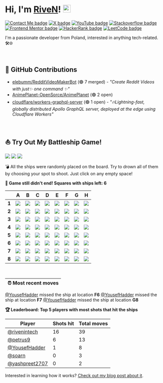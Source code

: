 # Hi, I'm [RiveN](https://github.com/rivenintech)! <img alt="waving gif" src="assets/waving.gif" width="25">

[![Contact Me badge](https://img.shields.io/badge/-Contact%20Me-000000?style=flat-square&labelColor=000000&logo=data:image/svg%2bxml;base64,PHN2ZyB4bWxucz0iaHR0cDovL3d3dy53My5vcmcvMjAwMC9zdmciIHdpZHRoPSIxZW0iIGhlaWdodD0iMWVtIiB2aWV3Qm94PSIwIDAgMjQgMjQiPjxwYXRoIGZpbGw9IndoaXRlIiBkPSJNNCAyMHEtLjgyNSAwLTEuNDEyLS41ODdUMiAxOFY2cTAtLjgyNS41ODgtMS40MTJUNCA0aDE2cS44MjUgMCAxLjQxMy41ODhUMjIgNnYxMnEwIC44MjUtLjU4NyAxLjQxM1QyMCAyMHptOC03bDgtNVY2bC04IDVsLTgtNXYyeiIvPjwvc3ZnPg==)](https://rivenintech.com/#contact)
[![X badge](https://img.shields.io/badge/-Twitter-000000?style=flat-square&labelColor=000000&logo=x&logoColor=white)](https://x.com/rivenintech)
[![YouTube badge](https://img.shields.io/badge/-YouTube-FF0000?style=flat-square&labelColor=FF0000&logo=youtube&logoColor=white)](https://youtube.com/@rivenintech)
[![Stackoverflow badge](https://img.shields.io/badge/-StackOverflow-f48225?style=flat-square&labelColor=f48225&logo=stackoverflow&logoColor=white)](https://stackoverflow.com/users/14048071)
[![Frontend Mentor badge](https://img.shields.io/badge/-Frontend%20Mentor-3F54A3?style=flat-square&labelColor=3F54A3&logo=frontendmentor&logoColor=white)](https://www.frontendmentor.io/profile/rivenintech)
[![HackerRank badge](https://img.shields.io/badge/-HackerRank-21b857?style=flat-square&labelColor=21b857&logo=hackerrank&logoColor=white)](https://www.hackerrank.com/rivenintech)
[![LeetCode badge](https://img.shields.io/badge/-LeetCode-F79E1B?style=flat-square&labelColor=F79E1B&logo=leetcode&logoColor=white)](https://leetcode.com/u/rivenintech/)

I'm a passionate developer from Poland, interested in anything tech-related. 🛠️🌐

<br>

## 🚀 GitHub Contributions

- [elebumm/RedditVideoMakerBot](https://github.com/elebumm/RedditVideoMakerBot/pulls/rivenintech) (🟣 7 merged) - *"Create Reddit Videos with just✨ one command ✨"*
- [AnimePlanet-OpenSorce/AnimePlanet](https://github.com/AnimePlanet-OpenSorce/AnimePlanet/pulls/rivenintech) (🟢 2 open)
- [cloudflare/workers-graphql-server](https://github.com/cloudflare/workers-graphql-server/pulls/rivenintech) (🟢 1 open) - *"🔥Lightning-fast, globally distributed Apollo GraphQL server, deployed at the edge using Cloudflare Workers"*

<br>

## ⛵ Try Out My Battleship Game!
![](https://img.shields.io/badge/Total%20moves-67-blue)
![](https://img.shields.io/badge/Finished%20games-1-brightgreen)
![](https://img.shields.io/badge/Total%20players-7-orange)

💣 All the ships were randomly placed on the board. Try to drown all of them by choosing your spot to shoot. Just click on any empty space!

**:dart: Game still didn't end! Squares with ships left: 6**

|       | A  | B  | C  | D  | E  | F  | G  | H  |
|-------|----|----|----|----|----|----|----|----|
| **1** |[![](https://raw.githubusercontent.com/rivenintech/rivenintech/main/assets/blank.png)](https://github.com/rivenintech/rivenintech/issues/new?title=battleship%7Cshoot%7C0&body=Just+push+%27Submit+new+issue%27+without+editing+the+title.+The+README+will+be+updated+after+approximately+30+seconds.)|[![](https://raw.githubusercontent.com/rivenintech/rivenintech/main/assets/blank.png)](https://github.com/rivenintech/rivenintech/issues/new?title=battleship%7Cshoot%7C1&body=Just+push+%27Submit+new+issue%27+without+editing+the+title.+The+README+will+be+updated+after+approximately+30+seconds.)|[![](https://raw.githubusercontent.com/rivenintech/rivenintech/main/assets/blank.png)](https://github.com/rivenintech/rivenintech/issues/new?title=battleship%7Cshoot%7C2&body=Just+push+%27Submit+new+issue%27+without+editing+the+title.+The+README+will+be+updated+after+approximately+30+seconds.)|[![](https://raw.githubusercontent.com/rivenintech/rivenintech/main/assets/blank.png)](https://github.com/rivenintech/rivenintech/issues/new?title=battleship%7Cshoot%7C3&body=Just+push+%27Submit+new+issue%27+without+editing+the+title.+The+README+will+be+updated+after+approximately+30+seconds.)|[![](https://raw.githubusercontent.com/rivenintech/rivenintech/main/assets/blank.png)](https://github.com/rivenintech/rivenintech/issues/new?title=battleship%7Cshoot%7C4&body=Just+push+%27Submit+new+issue%27+without+editing+the+title.+The+README+will+be+updated+after+approximately+30+seconds.)|![](https://raw.githubusercontent.com/rivenintech/rivenintech/main/assets/hit_mark.png)|[![](https://raw.githubusercontent.com/rivenintech/rivenintech/main/assets/blank.png)](https://github.com/rivenintech/rivenintech/issues/new?title=battleship%7Cshoot%7C6&body=Just+push+%27Submit+new+issue%27+without+editing+the+title.+The+README+will+be+updated+after+approximately+30+seconds.)|[![](https://raw.githubusercontent.com/rivenintech/rivenintech/main/assets/blank.png)](https://github.com/rivenintech/rivenintech/issues/new?title=battleship%7Cshoot%7C7&body=Just+push+%27Submit+new+issue%27+without+editing+the+title.+The+README+will+be+updated+after+approximately+30+seconds.)|
| **2** |[![](https://raw.githubusercontent.com/rivenintech/rivenintech/main/assets/blank.png)](https://github.com/rivenintech/rivenintech/issues/new?title=battleship%7Cshoot%7C9&body=Just+push+%27Submit+new+issue%27+without+editing+the+title.+The+README+will+be+updated+after+approximately+30+seconds.)|![](https://raw.githubusercontent.com/rivenintech/rivenintech/main/assets/miss_mark.png)|![](https://raw.githubusercontent.com/rivenintech/rivenintech/main/assets/miss_mark.png)|[![](https://raw.githubusercontent.com/rivenintech/rivenintech/main/assets/blank.png)](https://github.com/rivenintech/rivenintech/issues/new?title=battleship%7Cshoot%7C12&body=Just+push+%27Submit+new+issue%27+without+editing+the+title.+The+README+will+be+updated+after+approximately+30+seconds.)|[![](https://raw.githubusercontent.com/rivenintech/rivenintech/main/assets/blank.png)](https://github.com/rivenintech/rivenintech/issues/new?title=battleship%7Cshoot%7C13&body=Just+push+%27Submit+new+issue%27+without+editing+the+title.+The+README+will+be+updated+after+approximately+30+seconds.)|![](https://raw.githubusercontent.com/rivenintech/rivenintech/main/assets/hit_mark.png)|[![](https://raw.githubusercontent.com/rivenintech/rivenintech/main/assets/blank.png)](https://github.com/rivenintech/rivenintech/issues/new?title=battleship%7Cshoot%7C15&body=Just+push+%27Submit+new+issue%27+without+editing+the+title.+The+README+will+be+updated+after+approximately+30+seconds.)|[![](https://raw.githubusercontent.com/rivenintech/rivenintech/main/assets/blank.png)](https://github.com/rivenintech/rivenintech/issues/new?title=battleship%7Cshoot%7C16&body=Just+push+%27Submit+new+issue%27+without+editing+the+title.+The+README+will+be+updated+after+approximately+30+seconds.)|
| **3** |[![](https://raw.githubusercontent.com/rivenintech/rivenintech/main/assets/blank.png)](https://github.com/rivenintech/rivenintech/issues/new?title=battleship%7Cshoot%7C18&body=Just+push+%27Submit+new+issue%27+without+editing+the+title.+The+README+will+be+updated+after+approximately+30+seconds.)|![](https://raw.githubusercontent.com/rivenintech/rivenintech/main/assets/hit_mark.png)|[![](https://raw.githubusercontent.com/rivenintech/rivenintech/main/assets/blank.png)](https://github.com/rivenintech/rivenintech/issues/new?title=battleship%7Cshoot%7C20&body=Just+push+%27Submit+new+issue%27+without+editing+the+title.+The+README+will+be+updated+after+approximately+30+seconds.)|[![](https://raw.githubusercontent.com/rivenintech/rivenintech/main/assets/blank.png)](https://github.com/rivenintech/rivenintech/issues/new?title=battleship%7Cshoot%7C21&body=Just+push+%27Submit+new+issue%27+without+editing+the+title.+The+README+will+be+updated+after+approximately+30+seconds.)|![](https://raw.githubusercontent.com/rivenintech/rivenintech/main/assets/miss_mark.png)|![](https://raw.githubusercontent.com/rivenintech/rivenintech/main/assets/hit_mark.png)|![](https://raw.githubusercontent.com/rivenintech/rivenintech/main/assets/miss_mark.png)|[![](https://raw.githubusercontent.com/rivenintech/rivenintech/main/assets/blank.png)](https://github.com/rivenintech/rivenintech/issues/new?title=battleship%7Cshoot%7C25&body=Just+push+%27Submit+new+issue%27+without+editing+the+title.+The+README+will+be+updated+after+approximately+30+seconds.)|
| **4** |[![](https://raw.githubusercontent.com/rivenintech/rivenintech/main/assets/blank.png)](https://github.com/rivenintech/rivenintech/issues/new?title=battleship%7Cshoot%7C27&body=Just+push+%27Submit+new+issue%27+without+editing+the+title.+The+README+will+be+updated+after+approximately+30+seconds.)|![](https://raw.githubusercontent.com/rivenintech/rivenintech/main/assets/hit_mark.png)|[![](https://raw.githubusercontent.com/rivenintech/rivenintech/main/assets/blank.png)](https://github.com/rivenintech/rivenintech/issues/new?title=battleship%7Cshoot%7C29&body=Just+push+%27Submit+new+issue%27+without+editing+the+title.+The+README+will+be+updated+after+approximately+30+seconds.)|![](https://raw.githubusercontent.com/rivenintech/rivenintech/main/assets/miss_mark.png)|![](https://raw.githubusercontent.com/rivenintech/rivenintech/main/assets/miss_mark.png)|![](https://raw.githubusercontent.com/rivenintech/rivenintech/main/assets/hit_mark.png)|![](https://raw.githubusercontent.com/rivenintech/rivenintech/main/assets/miss_mark.png)|[![](https://raw.githubusercontent.com/rivenintech/rivenintech/main/assets/blank.png)](https://github.com/rivenintech/rivenintech/issues/new?title=battleship%7Cshoot%7C34&body=Just+push+%27Submit+new+issue%27+without+editing+the+title.+The+README+will+be+updated+after+approximately+30+seconds.)|
| **5** |[![](https://raw.githubusercontent.com/rivenintech/rivenintech/main/assets/blank.png)](https://github.com/rivenintech/rivenintech/issues/new?title=battleship%7Cshoot%7C36&body=Just+push+%27Submit+new+issue%27+without+editing+the+title.+The+README+will+be+updated+after+approximately+30+seconds.)|![](https://raw.githubusercontent.com/rivenintech/rivenintech/main/assets/hit_mark.png)|![](https://raw.githubusercontent.com/rivenintech/rivenintech/main/assets/miss_mark.png)|![](https://raw.githubusercontent.com/rivenintech/rivenintech/main/assets/miss_mark.png)|[![](https://raw.githubusercontent.com/rivenintech/rivenintech/main/assets/blank.png)](https://github.com/rivenintech/rivenintech/issues/new?title=battleship%7Cshoot%7C40&body=Just+push+%27Submit+new+issue%27+without+editing+the+title.+The+README+will+be+updated+after+approximately+30+seconds.)|![](https://raw.githubusercontent.com/rivenintech/rivenintech/main/assets/miss_mark.png)|![](https://raw.githubusercontent.com/rivenintech/rivenintech/main/assets/hit_mark.png)|![](https://raw.githubusercontent.com/rivenintech/rivenintech/main/assets/miss_mark.png)|
| **6** |![](https://raw.githubusercontent.com/rivenintech/rivenintech/main/assets/miss_mark.png)|![](https://raw.githubusercontent.com/rivenintech/rivenintech/main/assets/miss_mark.png)|[![](https://raw.githubusercontent.com/rivenintech/rivenintech/main/assets/blank.png)](https://github.com/rivenintech/rivenintech/issues/new?title=battleship%7Cshoot%7C47&body=Just+push+%27Submit+new+issue%27+without+editing+the+title.+The+README+will+be+updated+after+approximately+30+seconds.)|![](https://raw.githubusercontent.com/rivenintech/rivenintech/main/assets/miss_mark.png)|![](https://raw.githubusercontent.com/rivenintech/rivenintech/main/assets/miss_mark.png)|![](https://raw.githubusercontent.com/rivenintech/rivenintech/main/assets/miss_mark.png)|![](https://raw.githubusercontent.com/rivenintech/rivenintech/main/assets/hit_mark.png)|![](https://raw.githubusercontent.com/rivenintech/rivenintech/main/assets/miss_mark.png)|
| **7** |[![](https://raw.githubusercontent.com/rivenintech/rivenintech/main/assets/blank.png)](https://github.com/rivenintech/rivenintech/issues/new?title=battleship%7Cshoot%7C54&body=Just+push+%27Submit+new+issue%27+without+editing+the+title.+The+README+will+be+updated+after+approximately+30+seconds.)|![](https://raw.githubusercontent.com/rivenintech/rivenintech/main/assets/miss_mark.png)|[![](https://raw.githubusercontent.com/rivenintech/rivenintech/main/assets/blank.png)](https://github.com/rivenintech/rivenintech/issues/new?title=battleship%7Cshoot%7C56&body=Just+push+%27Submit+new+issue%27+without+editing+the+title.+The+README+will+be+updated+after+approximately+30+seconds.)|[![](https://raw.githubusercontent.com/rivenintech/rivenintech/main/assets/blank.png)](https://github.com/rivenintech/rivenintech/issues/new?title=battleship%7Cshoot%7C57&body=Just+push+%27Submit+new+issue%27+without+editing+the+title.+The+README+will+be+updated+after+approximately+30+seconds.)|![](https://raw.githubusercontent.com/rivenintech/rivenintech/main/assets/miss_mark.png)|![](https://raw.githubusercontent.com/rivenintech/rivenintech/main/assets/miss_mark.png)|![](https://raw.githubusercontent.com/rivenintech/rivenintech/main/assets/miss_mark.png)|[![](https://raw.githubusercontent.com/rivenintech/rivenintech/main/assets/blank.png)](https://github.com/rivenintech/rivenintech/issues/new?title=battleship%7Cshoot%7C61&body=Just+push+%27Submit+new+issue%27+without+editing+the+title.+The+README+will+be+updated+after+approximately+30+seconds.)|
| **8** |![](https://raw.githubusercontent.com/rivenintech/rivenintech/main/assets/miss_mark.png)|[![](https://raw.githubusercontent.com/rivenintech/rivenintech/main/assets/blank.png)](https://github.com/rivenintech/rivenintech/issues/new?title=battleship%7Cshoot%7C64&body=Just+push+%27Submit+new+issue%27+without+editing+the+title.+The+README+will+be+updated+after+approximately+30+seconds.)|[![](https://raw.githubusercontent.com/rivenintech/rivenintech/main/assets/blank.png)](https://github.com/rivenintech/rivenintech/issues/new?title=battleship%7Cshoot%7C65&body=Just+push+%27Submit+new+issue%27+without+editing+the+title.+The+README+will+be+updated+after+approximately+30+seconds.)|![](https://raw.githubusercontent.com/rivenintech/rivenintech/main/assets/miss_mark.png)|[![](https://raw.githubusercontent.com/rivenintech/rivenintech/main/assets/blank.png)](https://github.com/rivenintech/rivenintech/issues/new?title=battleship%7Cshoot%7C67&body=Just+push+%27Submit+new+issue%27+without+editing+the+title.+The+README+will+be+updated+after+approximately+30+seconds.)|![](https://raw.githubusercontent.com/rivenintech/rivenintech/main/assets/hit_mark.png)|![](https://raw.githubusercontent.com/rivenintech/rivenintech/main/assets/miss_mark.png)|[![](https://raw.githubusercontent.com/rivenintech/rivenintech/main/assets/blank.png)](https://github.com/rivenintech/rivenintech/issues/new?title=battleship%7Cshoot%7C70&body=Just+push+%27Submit+new+issue%27+without+editing+the+title.+The+README+will+be+updated+after+approximately+30+seconds.)|

<br>

|⏰ Most recent moves|
|--------------------|
[@YousefHadder](https://github.com/YousefHadder) missed the ship at location **F6**
[@YousefHadder](https://github.com/YousefHadder) missed the ship at location **F7**
[@YousefHadder](https://github.com/YousefHadder) missed the ship at location **G8**

**🏆 Leaderboard: Top 5 players with most shots that hit the ships**

|Player|Shots hit|Total moves|
|---|---|---|
|[@rivenintech](https://github.com/rivenintech)|16|39|
|[@petrus9](https://github.com/petrus9)|6|13|
|[@YousefHadder](https://github.com/YousefHadder)|1|8|
|[@soarn](https://github.com/soarn)|0|3|
|[@yashpreet2707](https://github.com/yashpreet2707)|0|2|

Interested in learning how it works? [Check out my blog post about it](https://rivenintech.com/projects/battleship-game-in-readme/).
